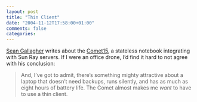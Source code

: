 ```yaml
---
layout: post
title: "Thin Client"
date: "2004-11-12T17:58:00+01:00"
comments: false
categories: 
---
```


<p><a href="http://blog.ziffdavis.com/gallagher/archive/2004/11/08/2843.aspx">Sean Gallagher</a> writes about the <a href="http://www.tadpolecomputer.com/html/products/mobile/comet/">Comet15</a>, a stateless notebook integrating with Sun Ray servers. If I were an office drone, I&#8217;d find it hard to not agree with his conclusion:</p>

<blockquote>
<p>And, I&#8217;ve got to admit, there&#8217;s something mighty attractive about a laptop that doesn&#8217;t need backups, runs silently, and has as much as eight hours of battery life. The Comet almost makes me <em>want</em> to have to use a thin client.</p>
</blockquote>



